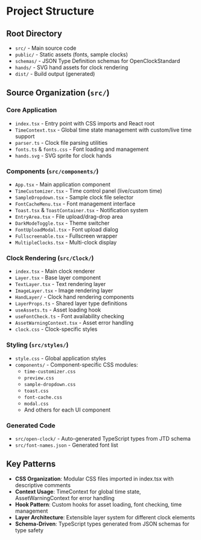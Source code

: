 # Project Structure

## Root Directory
- `src/` - Main source code
- `public/` - Static assets (fonts, sample clocks)
- `schemas/` - JSON Type Definition schemas for OpenClockStandard
- `hands/` - SVG hand assets for clock rendering
- `dist/` - Build output (generated)

## Source Organization (`src/`)

### Core Application
- `index.tsx` - Entry point with CSS imports and React root
- `TimeContext.tsx` - Global time state management with custom/live time support
- `parser.ts` - Clock file parsing utilities
- `fonts.ts` & `fonts.css` - Font loading and management
- `hands.svg` - SVG sprite for clock hands

### Components (`src/components/`)
- `App.tsx` - Main application component
- `TimeCustomizer.tsx` - Time control panel (live/custom time)
- `SampleDropdown.tsx` - Sample clock file selector
- `FontCacheMenu.tsx` - Font management interface
- `Toast.tsx` & `ToastContainer.tsx` - Notification system
- `EntryArea.tsx` - File upload/drag-drop area
- `DarkModeToggle.tsx` - Theme switcher
- `FontUploadModal.tsx` - Font upload dialog
- `Fullscreenable.tsx` - Fullscreen wrapper
- `MultipleClocks.tsx` - Multi-clock display

### Clock Rendering (`src/Clock/`)
- `index.tsx` - Main clock renderer
- `Layer.tsx` - Base layer component
- `TextLayer.tsx` - Text rendering layer
- `ImageLayer.tsx` - Image rendering layer
- `HandLayer/` - Clock hand rendering components
- `LayerProps.ts` - Shared layer type definitions
- `useAssets.ts` - Asset loading hook
- `useFontCheck.ts` - Font availability checking
- `AssetWarningContext.tsx` - Asset error handling
- `clock.css` - Clock-specific styles

### Styling (`src/styles/`)
- `style.css` - Global application styles
- `components/` - Component-specific CSS modules:
  - `time-customizer.css`
  - `preview.css`
  - `sample-dropdown.css`
  - `toast.css`
  - `font-cache.css`
  - `modal.css`
  - And others for each UI component

### Generated Code
- `src/open-clock/` - Auto-generated TypeScript types from JTD schema
- `src/font-names.json` - Generated font list

## Key Patterns
- **CSS Organization**: Modular CSS files imported in index.tsx with descriptive comments
- **Context Usage**: TimeContext for global time state, AssetWarningContext for error handling
- **Hook Pattern**: Custom hooks for asset loading, font checking, time management
- **Layer Architecture**: Extensible layer system for different clock elements
- **Schema-Driven**: TypeScript types generated from JSON schemas for type safety
